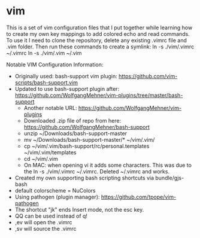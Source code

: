 # vim

This is a set of vim configuration files that I put together while learning how to create my own key mappings to add colored echo and read commands. 
To use it I need to clone the repository, delete any existing .vimrc file and .vim folder. Then run these commands to create a symlink:
ln -s ./vim/.vimrc ~/.vimrc
ln -s ./vim/.vim ~/.vim

Notable VIM Configuration Information:
- Originally used: bash-support vim plugin: https://github.com/vim-scripts/bash-support.vim
- Updated to use bash-support plugin after: https://github.com/WolfgangMehner/vim-plugins/tree/master/bash-support
  - Another notable URL: https://github.com/WolfgangMehner/vim-plugins
  - Downloaded .zip file of repo from here: https://github.com/WolfgangMehner/bash-support
  - unzip ~/Downloads/bash-support-master
  - mv ~/Downloads/bash-support-master/* ~/vim/.vim/
  - cp ~/vim/.vim/bash-support/rc/personal.templates ~/vim/.vim/templates
  - cd ~/vim/.vim
  - On MAC: when opening vi it adds some characters. This was due to the ln -s ./vim/.vimrc ~/.vimrc. Deleted ~/.vimrc and works.
- Created my own supporting bash scripting shortcuts via bundle/gjs-bash
- default colorscheme = NuColors
- Using pathogen (plugin manager): https://github.com/tpope/vim-pathogen
- The shortcut "jk" ends Insert mode, not the esc key. 
- QQ can be used instead of q!
- ,ev will open the .vimrc
- ,sv will source the .vimrc
